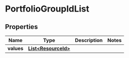 

# PortfolioGroupIdList


## Properties

Name | Type | Description | Notes
------------ | ------------- | ------------- | -------------
**values** | [**List&lt;ResourceId&gt;**](ResourceId.md) |  | 



